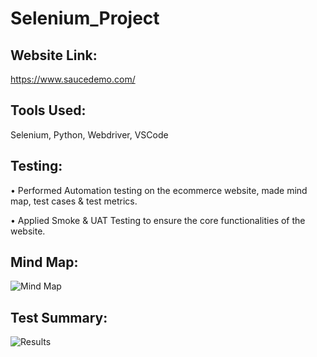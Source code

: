 # Selenium_Project

## Website Link: 
https://www.saucedemo.com/

## Tools Used: 
Selenium, Python, Webdriver, VSCode

## Testing:
•	Performed Automation testing on the ecommerce website, made mind map, test cases & test metrics.

•	Applied Smoke & UAT Testing to ensure the core functionalities of the website.

## Mind Map: 
![Mind Map](https://github.com/user-attachments/assets/3201b7ae-e8b0-4e3d-bcdd-33db19cd9c55)

## Test Summary: 
![Results](https://github.com/user-attachments/assets/83941f08-e8b4-4f1e-958c-0314211e47c5)


